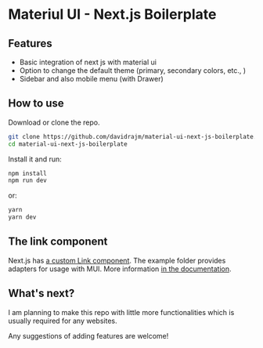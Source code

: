# Materiul UI - Next.js Boilerplate

## Features

- Basic integration of next js with material ui
- Option to change the default theme (primary, secondary colors, etc.,
)
- Sidebar and also mobile menu (with Drawer)

## How to use

Download  or clone the repo.

<!-- #default-branch-switch -->

```sh
git clone https://github.com/davidrajm/material-ui-next-js-boilerplate.git
cd material-ui-next-js-boilerplate
```

Install it and run:

```sh
npm install
npm run dev
```

or:

```sh
yarn
yarn dev
```

## The link component

Next.js has [a custom Link component](https://nextjs.org/docs/api-reference/next/link).
The example folder provides adapters for usage with MUI.
More information [in the documentation](https://mui.com/guides/routing/#next-js).

## What's next?

<!-- #default-branch-switch -->

I am planning to make this repo with little more functionalities which is usually required for any websites. 

Any suggestions of adding features are welcome! 
